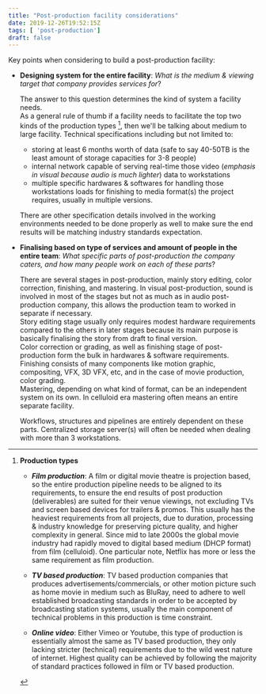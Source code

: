```yaml
---
title: "Post-production facility considerations"
date: 2019-12-26T19:52:15Z
tags: [ 'post-production']
draft: false
---
```


Key points when considering to build a post-production facility:

- **Designing system for the entire facility**: _What is the medium & viewing target that company provides services for_?     
    
    The answer to this question determines the kind of system a facility needs.    
    As a general rule of thumb if a facility needs to facilitate the top two kinds of the production types [^note], then we'll be talking about medium to large facility. Technical specifications including but not limited to: 
    - storing at least 6 months worth of data (safe to say 40-50TB is the least amount of storage capacities for 3-8 people)
    - internal network capable of serving real-time those video (_emphasis in visual because audio is much lighter_) data to workstations
    - multiple specific hardwares & softwares for handling those workstations loads for finishing to media format(s) the project requires, usually in multiple versions. 

    There are other specification details involved in the working environments needed to be done properly as well to make sure the end results will be matching industry standards expectation. 

- **Finalising based on type of services and amount of people in the entire team**: _What specific parts of post-production the company caters, and how many people work on each of these parts_?     

    There are several stages in post-production, mainly story editing, color correction, finishing, and mastering. In visual post-production, sound is involved in most of the stages but not as much as in audio post-production company, this allows the production team to worked in separate if necessary.    
    Story editing stage usually only requires modest hardware requirements compared to the others in later stages because its main purpose is basically finalising the story from draft to final version.    
    Color correction or grading, as well as finishing stage of post-production form the bulk in hardwares & software requirements.      
    Finishing consists of many components like motion graphic, compositing, VFX, 3D VFX, etc, and in the case of movie production, color grading.         
    Mastering, depending on what kind of format, can be an independent system on its own. In celluloid era mastering often means an entire separate facility.
         
    Workflows, structures and pipelines are entirely dependent on these parts. Centralized storage server(s) will often be needed when dealing with more than 3 workstations. 


 
[^note]: **Production types**

    - **_Film production_**: A film or digital movie theatre is projection based, so the entire production pipeline needs to be aligned to its requirements, to ensure the end results of post production (deliverables) are suited for their venue viewings, not excluding TVs and screen based devices for trailers & promos. This usually has the heaviest requirements from all projects, due to duration, processing & industry knowledge for preserving picture quality, and higher complexity in general. Since mid to late 2000s the global movie industry had rapidly moved to digital based medium (DHCP format) from film (celluloid). One particular note, Netflix has more or less the same requirement as film production.
    
    - **_TV based production_**: TV based production companies that produces advertisements/commercials, or other motion picture such as home movie in medium such as BluRay, need to adhere to well established broadcasting standards in order to be accepted by broadcasting station systems, usually the main component of technical problems in this production is time constraint.
    
    - **_Online video_**: Either Vimeo or Youtube, this type of production is essentially almost the same as TV based production, they only lacking stricter (technical) requirements due to the wild west nature of internet. Highest quality can be achieved by following the majority of standard practices followed in film or TV based production. 
